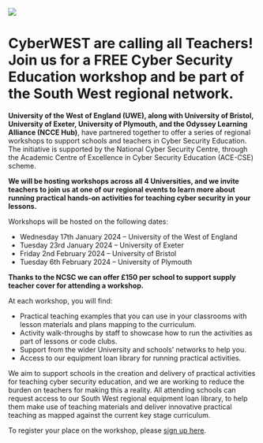 ![](https://uwe-cyber.github.io/images/uwe_banner.png)

# CyberWEST are calling all Teachers! Join us for a FREE Cyber Security Education workshop and be part of the South West regional network.

**University of the West of England (UWE), along with University of Bristol, University of Exeter, University of Plymouth, and the Odyssey Learning Alliance (NCCE Hub)**, have partnered together to offer a series of regional workshops to support schools and teachers in Cyber Security Education. The initiative is supported by the National Cyber Security Centre, through the Academic Centre of Excellence in Cyber Security Education (ACE-CSE) scheme.

**We will be hosting workshops across all 4 Universities, and we invite teachers to join us at one of our regional events to learn more about running practical hands-on activities for teaching cyber security in your lessons.**

Workshops will be hosted on the following dates:
- Wednesday 17th January 2024 – University of the West of England
- Tuesday 23rd January 2024 – University of Exeter
- Friday 2nd February 2024 – University of Bristol
- Tuesday 6th February 2024 – University of Plymouth

**Thanks to the NCSC we can offer £150 per school to support supply teacher cover for attending a workshop.**

At each workshop, you will find:
- Practical teaching examples that you can use in your classrooms with lesson materials and plans mapping to the curriculum.
- Activity walk-throughs by staff to showcase how to run the activities as part of lessons or code clubs.
- Support from the wider University and schools’ networks to help you.
- Access to our equipment loan library for running practical activities.

We aim to support schools in the creation and delivery of practical activities for teaching cyber security education, and we are working to reduce the burden on teachers for making this a reality. All attending schools can request access to our South West regional equipment loan library, to help them make use of teaching materials and deliver innovative practical teaching as mapped against the current key stage curriculum.

To register your place on the workshop, please [sign up here](https://forms.office.com/e/qGh88WCiUB).
